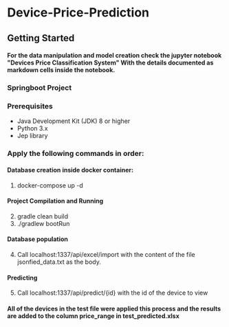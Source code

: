 # Device-Price-Prediction

## Getting Started
#### For the data manipulation and model creation check the jupyter notebook "Devices Price Classification System" With the details documented as markdown cells inside the notebook.

### Springboot Project
### Prerequisites

- Java Development Kit (JDK) 8 or higher
- Python 3.x
- Jep library

### Apply the following commands in order:
#### Database creation inside docker container:
1. docker-compose up -d
#### Project Compilation and Running
2. gradle clean build  
3. ./gradlew bootRun
#### Database population
4. Call localhost:1337/api/excel/import with the content of the file jsonfied_data.txt as the body.
#### Predicting
5. Call localhost:1337/api/predict/{id} with the id of the device to view

#### All of the devices in the test file were applied this process and the results are added to the column price_range in test_predicted.xlsx
